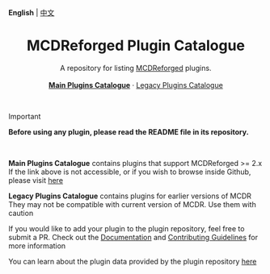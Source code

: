 **English** | [中文](readme_cn.md)

<h1 align="center"> MCDReforged Plugin Catalogue</h1>

<p align="center"> 
  A repository for listing <a href="https://github.com/Fallen-Breath/MCDReforged">MCDReforged</a> plugins.
  <br>
  <br>
  <a href="https://mcdreforged.com/en/plugins"><strong>Main Plugins Catalogue</strong></a> 
  ·
  <a href="https://github.com/MCDReforged/PluginCatalogue/blob/legacy/readme.md">Legacy Plugins Catalogue</a> 
</p>
<br>

> [!IMPORTANT]
> **Before using any plugin, please read the README file in its repository.**

<br>

**Main Plugins Catalogue** contains plugins that support MCDReforged >= 2.x  
If the link above is not accessible, or if you wish to browse inside Github, please visit [here](https://github.com/MCDReforged/PluginCatalogue/tree/catalogue/)

**Legacy Plugins Catalogue** contains plugins for earlier versions of MCDR  
They may not be compatible with current version of MCDR. Use them with caution

If you would like to add your plugin to the plugin repository, feel free to submit a PR. Check out the [Documentation](https://docs.mcdreforged.com/en/latest/plugin_dev/plugin_catalogue.html) and [Contributing Guidelines](CONTRIBUTING.md) for more information

You can learn about the plugin data provided by the plugin repository [here](https://github.com/MCDReforged/PluginCatalogue/tree/meta)

